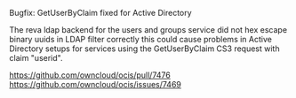 Bugfix: GetUserByClaim fixed for Active Directory

The reva ldap backend for the users and groups service did not hex escape
binary uuids in LDAP filter correctly this could cause problems in Active
Directory setups for services using the GetUserByClaim CS3 request with claim
"userid".

https://github.com/owncloud/ocis/pull/7476
https://github.com/owncloud/ocis/issues/7469
